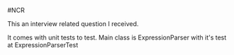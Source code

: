 #NCR

This an interview related question I received.

It comes with unit tests to test.  Main class is ExpressionParser with it's test at ExpressionParserTest